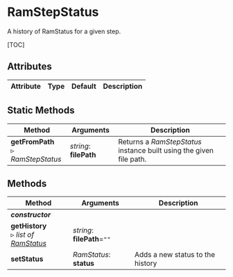 # RamStepStatus

A history of RamStatus for a given step.

[TOC]

## Attributes

| Attribute | Type | Default | Description |
| --- | --- | --- | --- |

## Static Methods

| Method | Arguments | Description |
| --- | --- | --- |
| **getFromPath**<br />▹ *RamStepStatus* | *string*: **filePath**<br /> | Returns a *RamStepStatus* instance built using the given file path. |

## Methods

| Method | Arguments | Description |
| --- | --- | --- |
| ***constructor*** | | |
| **getHistory**<br />▹ *list of [RamStatus](ram_status.md)* | *string*: **filePath**=`""`<br /> | |
| **setStatus** | *RamStatus*: **status** | Adds a new status to the history |